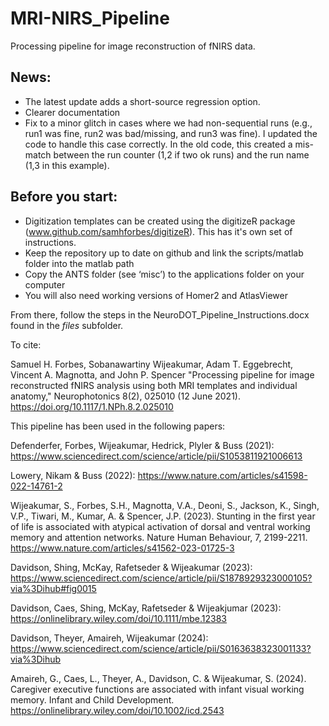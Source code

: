 # MRI-NIRS_Pipeline

Processing pipeline for image reconstruction of fNIRS data.

## News:

* The latest update adds a short-source regression option.
* Clearer documentation
* Fix to a minor glitch in cases where we had non-sequential runs (e.g., run1 was fine, run2 was bad/missing, and run3 was fine). I updated the code to handle this case correctly. In the old code, this created a mis-match between the run counter (1,2 if two ok runs) and the run name (1,3 in this example).


## Before you start:

* Digitization templates can be created using the digitizeR package (www.github.com/samhforbes/digitizeR). This has it's own set of instructions.
* Keep the repository up to date on github and link the scripts/matlab folder into the matlab path
* Copy the ANTS folder (see ‘misc’) to the applications folder on your computer
* You will also need working versions of Homer2 and AtlasViewer

From there, follow the steps in the NeuroDOT_Pipeline_Instructions.docx found in the *files* subfolder.

To cite:

 Samuel H. Forbes, Sobanawartiny Wijeakumar, Adam T. Eggebrecht, Vincent A. Magnotta, and John P. Spencer "Processing pipeline for image reconstructed fNIRS analysis using both MRI templates and individual anatomy," Neurophotonics 8(2), 025010 (12 June 2021). https://doi.org/10.1117/1.NPh.8.2.025010


This pipeline has been used in the following papers:

Defenderfer, Forbes, Wijeakumar, Hedrick, Plyler & Buss (2021): https://www.sciencedirect.com/science/article/pii/S1053811921006613

Lowery, Nikam & Buss (2022): https://www.nature.com/articles/s41598-022-14761-2

Wijeakumar, S., Forbes, S.H., Magnotta, V.A., Deoni, S., Jackson, K., Singh, V.P., Tiwari, M., Kumar, A. & Spencer, J.P. (2023). Stunting in the first year of life is associated with atypical activation of dorsal and ventral working memory and attention networks. Nature Human Behaviour, 7, 2199-2211. https://www.nature.com/articles/s41562-023-01725-3

Davidson, Shing, McKay, Rafetseder & Wijeakumar (2023): https://www.sciencedirect.com/science/article/pii/S1878929323000105?via%3Dihub#fig0015

Davidson, Caes, Shing, McKay, Rafetseder & Wijeakjumar (2023): https://onlinelibrary.wiley.com/doi/10.1111/mbe.12383

Davidson, Theyer, Amaireh, Wijeakumar (2024): https://www.sciencedirect.com/science/article/pii/S0163638323001133?via%3Dihub

Amaireh, G., Caes, L., Theyer, A., Davidson, C. & Wijeakumar, S. (2024). Caregiver executive functions are associated with infant visual working memory. Infant and Child Development. https://onlinelibrary.wiley.com/doi/10.1002/icd.2543

